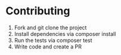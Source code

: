 # Contributing
1. Fork and git clone the project
2. Install dependencies via composer install
3. Run the tests via composer test
4. Write code and create a PR

